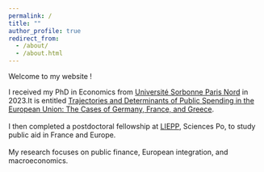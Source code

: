 ```yaml
---
permalink: /
title: ""
author_profile: true
redirect_from: 
  - /about/
  - /about.html
---
```

Welcome to my website !

I received my PhD in Economics from [Université Sorbonne Paris Nord](https://act.univ-spn.fr/) in 2023.It is entitled [Trajectories and Determinants of Public Spending in the European Union: The Cases of Germany, France, and Greece](https://theses.fr/2023PA131028). 
<br><br>
I then completed a postdoctoral fellowship at [LIEPP](https://www.sciencespo.fr/liepp/fr/), Sciences Po, to study public aid in France and Europe. 
<br><br>
My research focuses on public finance, European integration, and macroeconomics.